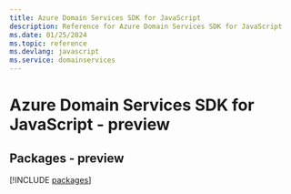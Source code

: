 ```yaml
---
title: Azure Domain Services SDK for JavaScript
description: Reference for Azure Domain Services SDK for JavaScript
ms.date: 01/25/2024
ms.topic: reference
ms.devlang: javascript
ms.service: domainservices
---
```

# Azure Domain Services SDK for JavaScript - preview
## Packages - preview
[!INCLUDE [packages](domain-services-index.md)]